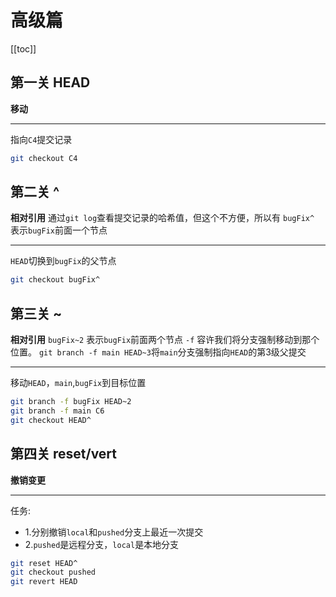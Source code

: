 # 高级篇
[[toc]]
## 第一关 HEAD
**移动**
***
指向`C4`提交记录
```bash
git checkout C4
```
## 第二关 ^
**相对引用**
通过`git log`查看提交记录的哈希值，但这个不方便，所以有
`bugFix^` 表示`bugFix`前面一个节点
***
`HEAD`切换到`bugFix`的父节点
```bash
git checkout bugFix^
```
## 第三关 ~
**相对引用**
`bugFix~2` 表示`bugFix`前面两个节点
`-f` 容许我们将分支强制移动到那个位置。
`git branch -f main HEAD~3`将`main`分支强制指向`HEAD`的第3级父提交
***
移动`HEAD`，`main`,`bugFix`到目标位置
```bash
git branch -f bugFix HEAD~2
git branch -f main C6
git checkout HEAD^
```
## 第四关 reset/vert
**撤销变更**
***
任务:
- 1.分别撤销`local`和`pushed`分支上最近一次提交
- 2.`pushed`是远程分支，`local`是本地分支
```bash
git reset HEAD^
git checkout pushed
git revert HEAD
```